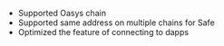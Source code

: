 - Supported Oasys chain
- Supported same address on multiple chains for Safe
- Optimized the feature of connecting to dapps